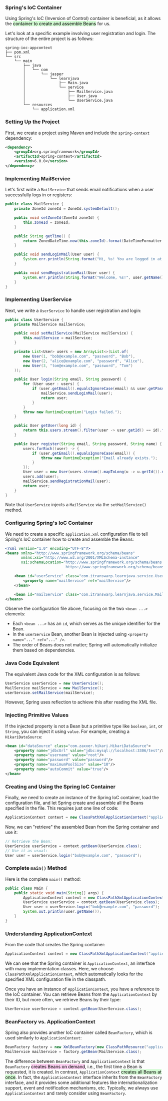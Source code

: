 ### Spring's IoC Container

Using Spring's IoC (Inversion of Control) container is beneficial, as it allows the <mark style="background: #BBFABBA6;">container to create and assemble Beans</mark> for us. 

Let's look at a specific example involving user registration and login. The structure of the entire project is as follows:

```
spring-ioc-appcontext
├── pom.xml
└── src
    └── main
        ├── java
        │   └── com
        │       └── jasper
        │           └── learnjava
        │               ├── Main.java
        │               └── service
        │                   ├── MailService.java
        │                   ├── User.java
        │                   └── UserService.java
        └── resources
            └── application.xml
```

### Setting Up the Project

First, we create a project using Maven and include the `spring-context` dependency:

```xml
<dependency>
    <groupId>org.springframework</groupId>
    <artifactId>spring-context</artifactId>
    <version>6.0.0</version>
</dependency>
```

### Implementing MailService

Let's first write a `MailService` that sends email notifications when a user successfully logs in or registers:

```java
public class MailService {
    private ZoneId zoneId = ZoneId.systemDefault();

    public void setZoneId(ZoneId zoneId) {
        this.zoneId = zoneId;
    }

    public String getTime() {
        return ZonedDateTime.now(this.zoneId).format(DateTimeFormatter.ISO_ZONED_DATE_TIME);
    }

    public void sendLoginMail(User user) {
        System.err.println(String.format("Hi, %s! You are logged in at %s", user.getName(), getTime()));
    }

    public void sendRegistrationMail(User user) {
        System.err.println(String.format("Welcome, %s!", user.getName()));
    }
}
```

### Implementing UserService

Next, we write a `UserService` to handle user registration and login:

```java
public class UserService {
    private MailService mailService;

    public void setMailService(MailService mailService) {
        this.mailService = mailService;
    }

    private List<User> users = new ArrayList<>(List.of(
		new User(1, "bob@example.com", "password", "Bob"),
		new User(2, "alice@example.com", "password", "Alice"),
		new User(3, "tom@example.com", "password", "Tom")
    ));

    public User login(String email, String password) {
        for (User user : users) {
            if (user.getEmail().equalsIgnoreCase(email) && user.getPassword().equals(password)) {
                mailService.sendLoginMail(user);
                return user;
            }
        }
        throw new RuntimeException("Login failed.");
    }

    public User getUser(long id) {
        return this.users.stream().filter(user -> user.getId() == id).findFirst().orElseThrow();
    }

    public User register(String email, String password, String name) {
        users.forEach((user) -> {
            if (user.getEmail().equalsIgnoreCase(email)) {
                throw new RuntimeException("Email already exists.");
            }
        });
        User user = new User(users.stream().mapToLong(u -> u.getId()).max().getAsLong() + 1, email, password, name);
        users.add(user);
        mailService.sendRegistrationMail(user);
        return user;
    }
}
```

Note that `UserService` injects a `MailService` via the `setMailService()` method.

### Configuring Spring's IoC Container

We need to create a specific `application.xml` configuration file to tell Spring's IoC container how to create and assemble the Beans:

```xml
<?xml version="1.0" encoding="UTF-8"?>
<beans xmlns="http://www.springframework.org/schema/beans"
       xmlns:xsi="http://www.w3.org/2001/XMLSchema-instance"
       xsi:schemaLocation="http://www.springframework.org/schema/beans
                           https://www.springframework.org/schema/beans/spring-beans.xsd">

    <bean id="userService" class="com.itranswarp.learnjava.service.UserService">
        <property name="mailService" ref="mailService"/>
    </bean>

    <bean id="mailService" class="com.itranswarp.learnjava.service.MailService"/>
</beans>
```

Observe the configuration file above, focusing on the two `<bean ...>` elements:

- Each `<bean ...>` has an `id`, which serves as the unique identifier for the Bean.
- In the `userService` Bean, another Bean is injected using `<property name="..." ref="..." />`.
- The order of Beans does not matter; Spring will automatically initialize them based on dependencies.

### Java Code Equivalent

The equivalent Java code for the XML configuration is as follows:

```java
UserService userService = new UserService();
MailService mailService = new MailService();
userService.setMailService(mailService);
```

However, Spring uses reflection to achieve this after reading the XML file.

### Injecting Primitive Values

If the injected property is not a Bean but a primitive type like `boolean`, `int`, or `String`, you can inject it using `value`. For example, creating a `HikariDataSource`:

```xml
<bean id="dataSource" class="com.zaxxer.hikari.HikariDataSource">
    <property name="jdbcUrl" value="jdbc:mysql://localhost:3306/test"/>
    <property name="username" value="root"/>
    <property name="password" value="password"/>
    <property name="maximumPoolSize" value="10"/>
    <property name="autoCommit" value="true"/>
</bean>
```

### Creating and Using the Spring IoC Container

Finally, we need to create an instance of the Spring IoC container, load the configuration file, and let Spring create and assemble all the Beans specified in the file. This requires just one line of code:

```java
ApplicationContext context = new ClassPathXmlApplicationContext("application.xml");
```

Now, we can "retrieve" the assembled Bean from the Spring container and use it:

```java
// Retrieve the Bean:
UserService userService = context.getBean(UserService.class);
// Use it as usual:
User user = userService.login("bob@example.com", "password");
```

### Complete `main()` Method

Here is the complete `main()` method:

```java
public class Main {
    public static void main(String[] args) {
        ApplicationContext context = new ClassPathXmlApplicationContext("application.xml");
        UserService userService = context.getBean(UserService.class);
        User user = userService.login("bob@example.com", "password");
        System.out.println(user.getName());
    }
}
```

### Understanding ApplicationContext

From the code that creates the Spring container:

```java
ApplicationContext context = new ClassPathXmlApplicationContext("application.xml");
```

We can see that the Spring container is `ApplicationContext`, an interface with many implementation classes. Here, we choose `ClassPathXmlApplicationContext`, which automatically looks for the specified XML configuration file in the classpath.

Once you have an instance of `ApplicationContext`, you have a reference to the IoC container. You can retrieve Beans from the `ApplicationContext` by their ID, but more often, we retrieve Beans by their type:

```java
UserService userService = context.getBean(UserService.class);
```

### BeanFactory vs. ApplicationContext

Spring also provides another IoC container called `BeanFactory`, which is used similarly to `ApplicationContext`:

```java
BeanFactory factory = new XmlBeanFactory(new ClassPathResource("application.xml"));
MailService mailService = factory.getBean(MailService.class);
```

The difference between `BeanFactory` and `ApplicationContext` is that `BeanFactory` <mark style="background: #FFB8EBA6;">creates Beans on demand</mark>, i.e., the first time a Bean is requested, it is created. In contrast, `ApplicationContext` <mark style="background: #BBFABBA6;">creates all Beans at once</mark>. In fact, the `ApplicationContext` interface inherits from the `BeanFactory` interface, and it provides some additional features like internationalization support, event and notification mechanisms, etc. Typically, we always use `ApplicationContext` and rarely consider using `BeanFactory`.
